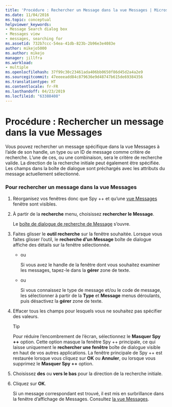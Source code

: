 ```yaml
---
title: 'Procédure : Rechercher un Message dans la vue Messages | Microsoft Docs'
ms.date: 11/04/2016
ms.topic: conceptual
helpviewer_keywords:
- Message Search dialog box
- Messages view
- messages, searching for
ms.assetid: 732b7ccc-54ea-41db-823b-2b96e3e4083e
author: mikejo5000
ms.author: mikejo
manager: jillfra
ms.workload:
- multiple
ms.openlocfilehash: 37f99c30c23461ada406bb0650f86d45d2a4a2e9
ms.sourcegitcommit: 47eeeeadd84c879636e9d48747b615de69384356
ms.translationtype: HT
ms.contentlocale: fr-FR
ms.lasthandoff: 04/23/2019
ms.locfileid: "63388408"
---
```

# <a name="how-to-search-for-a-message-in-messages-view"></a>Procédure : Rechercher un message dans la vue Messages
Vous pouvez rechercher un message spécifique dans la vue Messages à l’aide de son handle, un type ou un ID de message comme critère de recherche. L’une de ces, ou une combinaison, sera le critère de recherche valide. La direction de la recherche initiale peut également être spécifiée. Les champs dans la boîte de dialogue sont préchargés avec les attributs du message actuellement sélectionné.

### <a name="to-search-for-a-message-in-messages-view"></a>Pour rechercher un message dans la vue Messages

1. Réorganisez vos fenêtres donc que Spy ++ et qu’une [vue Messages](../debugger/messages-view.md) fenêtre sont visibles.

2. À partir de la **recherche** menu, choisissez **rechercher le Message**.

    Le [boîte de dialogue de recherche de Message](../debugger/message-search-dialog-box.md) s’ouvre.

3. Faites glisser le **outil recherche** sur la fenêtre souhaitée. Lorsque vous faites glisser l’outil, le **recherche d’un Message** boîte de dialogue affiche des détails sur la fenêtre sélectionnée.

   - ou

     Si vous avez le handle de la fenêtre dont vous souhaitez examiner les messages, tapez-le dans la **gérer** zone de texte.

   - ou

     Si vous connaissez le type de message et/ou le code de message, les sélectionner à partir de la **Type** et **Message** menus déroulants, puis désactivez la **gérer** zone de texte.

4. Effacer tous les champs pour lesquels vous ne souhaitez pas spécifier des valeurs.

   > [!TIP]
   > Pour réduire l’encombrement de l’écran, sélectionnez le **Masquer Spy ++** option. Cette option masque la fenêtre Spy ++ principale, ce qui laisse uniquement le **rechercher une fenêtre** boîte de dialogue visible en haut de vos autres applications. La fenêtre principale de Spy ++ est restaurée lorsque vous cliquez sur **OK** ou **Annuler**, ou lorsque vous supprimez le **Masquer Spy ++** option.

5. Choisissez **des** ou **vers le bas** pour la direction de la recherche initiale.

6. Cliquez sur **OK**.

   Si un message correspondant est trouvé, il est mis en surbrillance dans la fenêtre d’affichage de Messages. Consultez [la vue Messages](../debugger/messages-view.md).